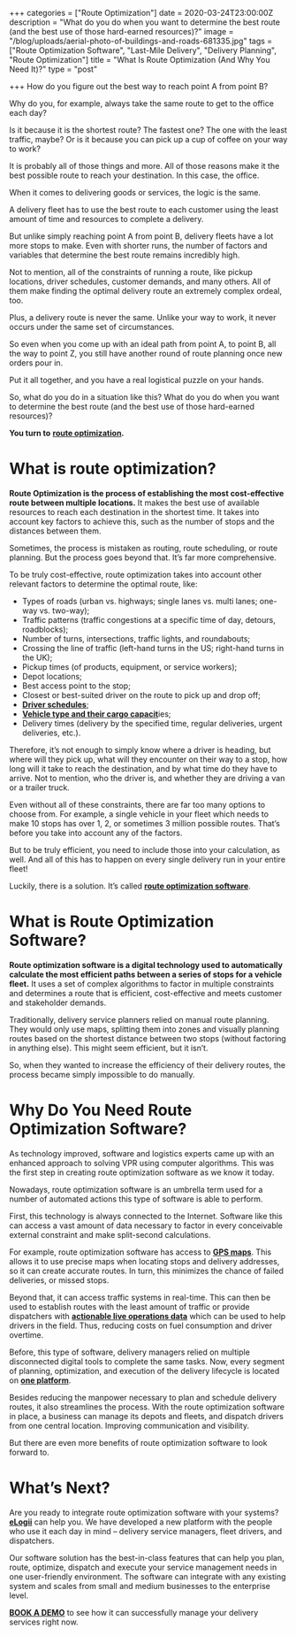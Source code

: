 +++
categories = ["Route Optimization"]
date = 2020-03-24T23:00:00Z
description = "What do you do when you want to determine the best route (and the best use of those hard-earned resources)?"
image = "/blog/uploads/aerial-photo-of-buildings-and-roads-681335.jpg"
tags = ["Route Optimization Software", "Last-Mile Delivery", "Delivery Planning", "Route Optimization"]
title = "What Is Route Optimization (And Why You Need It)?"
type = "post"

+++
How do you figure out the best way to reach point A from point B?

Why do you, for example, always take the same route to get to the office each day?

Is it because it is the shortest route? The fastest one? The one with the least traffic, maybe? Or is it because you can pick up a cup of coffee on your way to work?

It is probably all of those things and more. All of those reasons make it the best possible route to reach your destination. In this case, the office.

When it comes to delivering goods or services, the logic is the same.

A delivery fleet has to use the best route to each customer using the least amount of time and resources to complete a delivery.

But unlike simply reaching point A from point B, delivery fleets have a lot more stops to make. Even with shorter runs, the number of factors and variables that determine the best route remains incredibly high.

Not to mention, all of the constraints of running a route, like pickup locations, driver schedules, customer demands, and many others. All of them make finding the optimal delivery route an extremely complex ordeal, too.

Plus, a delivery route is never the same. Unlike your way to work, it never occurs under the same set of circumstances.

So even when you come up with an ideal path from point A, to point B, all the way to point Z, you still have another round of route planning once new orders pour in.

Put it all together, and you have a real logistical puzzle on your hands.

So, what do you do in a situation like this? What do you do when you want to determine the best route (and the best use of those hard-earned resources)?

**You turn to** [**route optimization**](https://elogii.com/capabilities/route-optimisation)**.**

# **What is route optimization?**

**Route Optimization is the process of establishing the most cost-effective route between multiple locations.** It makes the best use of available resources to reach each destination in the shortest time. It takes into account key factors to achieve this, such as the number of stops and the distances between them.

Sometimes, the process is mistaken as routing, route scheduling, or route planning. But the process goes beyond that. It’s far more comprehensive.

To be truly cost-effective, route optimization takes into account other relevant factors to determine the optimal route, like:

* Types of roads (urban vs. highways; single lanes vs. multi lanes; one-way vs. two-way);
* Traffic patterns (traffic congestions at a specific time of day, detours, roadblocks);
* Number of turns, intersections, traffic lights, and roundabouts;
* Crossing the line of traffic (left-hand turns in the US; right-hand turns in the UK);
* Pickup times (of products, equipment, or service workers);
* Depot locations;
* Best access point to the stop;
* Closest or best-suited driver on the route to pick up and drop off;
* [**Driver schedules**](https://elogii.com/capabilities/driver-management);
* [**Vehicle type and their cargo capacit**](https://elogii.com/capabilities/vehicle-management)ies;
* Delivery times (delivery by the specified time, regular deliveries, urgent deliveries, etc.).

Therefore, it’s not enough to simply know where a driver is heading, but where will they pick up, what will they encounter on their way to a stop, how long will it take to reach the destination, and by what time do they have to arrive. Not to mention, who the driver is, and whether they are driving a van or a trailer truck.

Even without all of these constraints, there are far too many options to choose from. For example, a single vehicle in your fleet which needs to make 10 stops has over 1, 2, or sometimes 3 million possible routes. That’s before you take into account any of the factors.

But to be truly efficient, you need to include those into your calculation, as well. And all of this has to happen on every single delivery run in your entire fleet!

Luckily, there is a solution. It’s called [**route optimization software**](https://elogii.com/).

# **What is Route Optimization Software?**

**Route optimization software is a digital technology used to automatically calculate the most efficient paths between a series of stops for a vehicle fleet.** It uses a set of complex algorithms to factor in multiple constraints and determines a route that is efficient, cost-effective and meets customer and stakeholder demands.

Traditionally, delivery service planners relied on manual route planning. They would only use maps, splitting them into zones and visually planning routes based on the shortest distance between two stops (without factoring in anything else). This might seem efficient, but it isn’t.

So, when they wanted to increase the efficiency of their delivery routes, the process became simply impossible to do manually.

# **Why Do You Need Route Optimization Software?**

As technology improved, software and logistics experts came up with an enhanced approach to solving VPR using computer algorithms. This was the first step in creating route optimization software as we know it today.

Nowadays, route optimization software is an umbrella term used for a number of automated actions this type of software is able to perform.

First, this technology is always connected to the Internet. Software like this can access a vast amount of data necessary to factor in every conceivable external constraint and make split-second calculations.

For example, route optimization software has access to [**GPS maps**](https://www.researchgate.net/publication/261536511_GIS_and_GPS_Application_in_Mobile_Logistics_Business_Tracking). This allows it to use precise maps when locating stops and delivery addresses, so it can create accurate routes. In turn, this minimizes the chance of failed deliveries, or missed stops.

Beyond that, it can access traffic systems in real-time. This can then be used to establish routes with the least amount of traffic or provide dispatchers with [**actionable live operations data**](https://elogii.com/capabilities/live-operations) which can be used to help drivers in the field. Thus, reducing costs on fuel consumption and driver overtime.

Before, this type of software, delivery managers relied on multiple disconnected digital tools to complete the same tasks. Now, every segment of planning, optimization, and execution of the delivery lifecycle is located on [**one platform**](https://elogii.com/platform).

Besides reducing the manpower necessary to plan and schedule delivery routes, it also streamlines the process. With the route optimization software in place, a business can manage its depots and fleets, and dispatch drivers from one central location. Improving communication and visibility.

But there are even more benefits of route optimization software to look forward to.

# **What’s Next?**

Are you ready to integrate route optimization software with your systems? [**eLogii**](https://elogii.com/platform) can help you. We have developed a new platform with the people who use it each day in mind – delivery service managers, fleet drivers, and dispatchers.

Our software solution has the best-in-class features that can help you plan, route, optimize, dispatch and execute your service management needs in one user-friendly environment. The software can integrate with any existing system and scales from small and medium businesses to the enterprise level.

[**BOOK A DEMO**](https://elogii.com/book-demo) to see how it can successfully manage your delivery services right now.